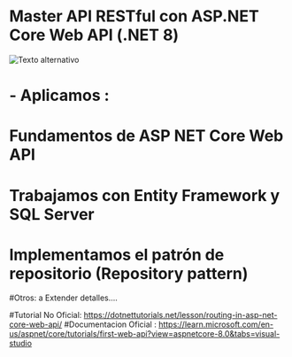 # Master API RESTful con ASP.NET Core Web API (.NET 8)
![Texto alternativo](https://media.licdn.com/dms/image/v2/D4D12AQFuIXGaX7LvqQ/article-cover_image-shrink_720_1280/article-cover_image-shrink_720_1280/0/1689576242367?e=1729123200&v=beta&t=7TOxMW2lltrhIO_M974XLDx6GyQOtzelpSH4_GIR6uE)

# - Aplicamos :
# Fundamentos de ASP NET Core Web API
# Trabajamos con Entity Framework y SQL Server
# Implementamos el patrón de repositorio (Repository pattern)
#Otros: a Extender detalles....


#Tutorial No Oficial: https://dotnettutorials.net/lesson/routing-in-asp-net-core-web-api/
#Documentacion Oficial : https://learn.microsoft.com/en-us/aspnet/core/tutorials/first-web-api?view=aspnetcore-8.0&tabs=visual-studio
